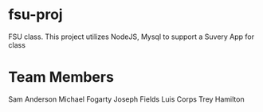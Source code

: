 # fsu-proj
FSU class. This project utilizes NodeJS, Mysql to support a Suvery App for class

# Team Members
Sam Anderson
Michael Fogarty
Joseph Fields
Luis Corps
Trey Hamilton
